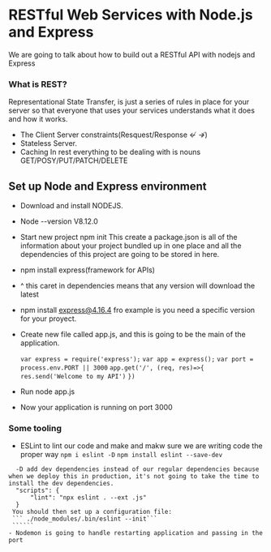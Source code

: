 
# RESTful Web Services with Node.js and Express
We are going to talk about how to build out a RESTful API with nodejs and Express

### What is REST?
  Representational State Transfer, is just a series of rules in place for your server so that everyone that uses your services understands what it does and how it works.
  - The Client Server constraints(Resquest/Response ↚ ↛)
  - Stateless Server.
  - Caching
  In rest everything to be dealing with is nouns
  GET/POSY/PUT/PATCH/DELETE

## Set up Node and Express environment
   - Download and install NODEJS.
   - Node --version
   V8.12.0
   - Start new project npm init
    This create a package.json is all of the information about your project bundled up in one place and all the dependencies of this project are going to be stored in here.
  - npm install express(framework for APIs)
  - ^ this caret in dependencies means that any version will download the latest
  - npm install express@4.16.4 fro example is you need a specific version for your proyect.
  - Create new file called app.js, and this is going to be the main of the application.
  
    `` var express = require('express'); ``
    `` var app = express(); ``
    `` var port = process.env.PORT || 3000 ``
    ``app.get('/', (req, res)=>{ ``
        `` res.send('Welcome to my API') ``
    `` }) ``
  - Run node app.js
  - Now your application is running on port 3000
  ### Some tooling
   - ESLint to lint our code and make and makw sure we are writing code the proper way
   ``` npm i eslint -D ```
   ``` npm install eslint --save-dev ```
   ``````
     -D add dev dependencies instead of our regular dependencies because when we deploy this in production, it's not going to take the time to install the dev dependencies.
     "scripts": {
         "lint": "npx eslint . --ext .js"
     }
    You should then set up a configuration file:
    ``` ./node_modules/.bin/eslint --init```
    ``````
   - Nodemon is going to handle restarting application and passing in the port


